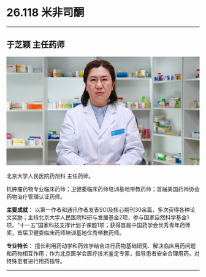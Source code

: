 # 26.118 米非司酮

---

## 于芝颖 主任药师

![1685159746533](image/c26_118/1685159746533.png)

北京大学人民医院药剂科 主任药师。

抗肿瘤药物专业临床药师；卫健委临床药师培训基地带教药师；首届美国药师协会药物治疗管理认证药师。

**主要成就：** 以第一作者和通讯作者发表SCI及核心期刊30余篇，多次获得各种论文奖励；主持北京大学人民医院科研与发展基金2项，参与国家自然科学基金1项，“十一五”国家科技支撑计划子课题1项；获得首届中国药学会优秀青年药师奖，首届卫健委临床药师培训基地优秀带教药师。

**专业特长：** 擅长利用药动学和药效学结合进行药物基础研究、解决临床用药问题和药物相互作用；作为北京医学会医疗技术鉴定专家，指导患者安全合理用药，对特殊患者进行用药指导。

---
